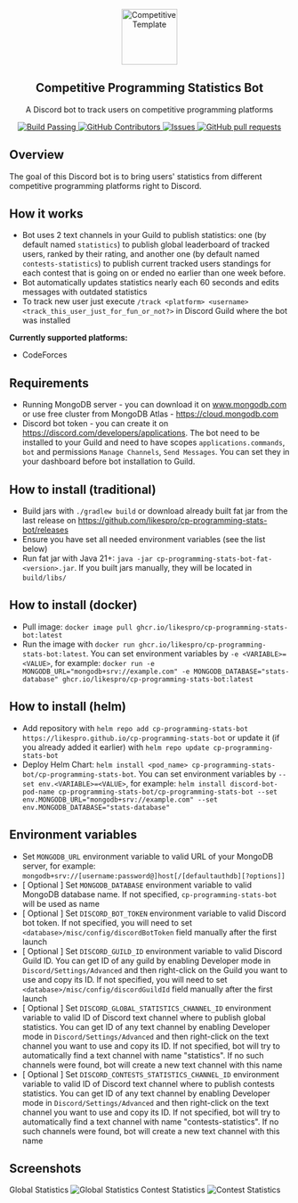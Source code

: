 <p align="center">
 <img width="100px" src="https://github.com/likespro.png" align="center" alt="Competitive Template" />
 <h2 align="center">Competitive Programming Statistics Bot</h2>
 <p align="center">A Discord bot to track users on competitive programming platforms</p>
</p>
<p align="center">
    <a href="https://github.com/anuraghazra/github-readme-stats/actions">
      <img alt="Build Passing" src="https://github.com/likespro/cp-programming-stats-bot/workflows/Main Branch Workflow/badge.svg" />
    </a>
    <a href="https://github.com/likespro/cp-programming-stats-bot/graphs/contributors">
      <img alt="GitHub Contributors" src="https://img.shields.io/github/contributors/likespro/cp-programming-stats-bot" />
    </a>
    <a href="https://github.com/likespro/cp-programming-stats-bot/issues">
      <img alt="Issues" src="https://img.shields.io/github/issues/likespro/cp-programming-stats-bot?color=0088ff" />
    </a>
    <a href="https://github.com/likespro/cp-programming-stats-bot/pulls">
      <img alt="GitHub pull requests" src="https://img.shields.io/github/issues-pr/likespro/cp-programming-stats-bot?color=0088ff" />
    </a>
  </p>





## Overview
The goal of this Discord bot is to bring users' statistics from different competitive programming platforms right to Discord.
## How it works
* Bot uses 2 text channels in your Guild to publish statistics: one (by default named `statistics`) to publish global leaderboard of tracked users, ranked by their rating, and another one (by default named `contests-statistics`) to publish current tracked users standings for each contest that is going on or ended no earlier than one week before.
* Bot automatically updates statistics nearly each 60 seconds and edits messages with outdated statistics 
* To track new user just execute `/track <platform> <username> <track_this_user_just_for_fun_or_not?>` in Discord Guild where the bot was installed

**Currently supported platforms:**
* CodeForces
## Requirements
* Running MongoDB server - you can download it on www.mongodb.com or use free cluster from MongoDB Atlas - https://cloud.mongodb.com
* Discord bot token - you can create it on https://discord.com/developers/applications. The bot need to be installed to your Guild and need to have scopes `applications.commands`, `bot` and permissions `Manage Channels`, `Send Messages`. You can set they in your dashboard before bot installation to Guild.
## How to install (traditional)
* Build jars with `./gradlew build` or download already built fat jar from the last release on https://github.com/likespro/cp-programming-stats-bot/releases
* Ensure you have set all needed environment variables (see the list below)
* Run fat jar with Java 21+: `java -jar cp-programming-stats-bot-fat-<version>.jar`. If you built jars manually, they will be located in `build/libs/`
## How to install (docker)
* Pull image: `docker image pull ghcr.io/likespro/cp-programming-stats-bot:latest`
* Run the image with `docker run ghcr.io/likespro/cp-programming-stats-bot:latest`. You can set environment variables by `-e <VARIABLE>=<VALUE>`, for example: `docker run -e MONGODB_URL="mongodb+srv://example.com" -e MONGODB_DATABASE="stats-database" ghcr.io/likespro/cp-programming-stats-bot:latest`
## How to install (helm)
* Add repository with `helm repo add cp-programming-stats-bot https://likespro.github.io/cp-programming-stats-bot` or update it (if you already added it earlier) with `helm repo update cp-programming-stats-bot`
* Deploy Helm Chart: `helm install <pod_name> cp-programming-stats-bot/cp-programming-stats-bot`. You can set environment variables by `--set env.<VARIABLE>=<VALUE>`, for example: `helm install discord-bot-pod-name cp-programming-stats-bot/cp-programming-stats-bot --set env.MONGODB_URL="mongodb+srv://example.com" --set env.MONGODB_DATABASE="stats-database"`
## Environment variables
* Set `MONGODB_URL` environment variable to valid URL of your MongoDB server, for example: `mongodb+srv://[username:password@]host[/[defaultauthdb][?options]]`
* [ Optional ] Set `MONGODB_DATABASE` environment variable to valid MongoDB database name. If not specified, `cp-programming-stats-bot` will be used as name
* [ Optional ] Set `DISCORD_BOT_TOKEN` environment variable to valid Discord bot token. If not specified, you will need to set `<database>/misc/config/discordBotToken` field manually after the first launch
* [ Optional ] Set `DISCORD_GUILD_ID` environment variable to valid Discord Guild ID. You can get ID of any guild by enabling Developer mode in `Discord/Settings/Advanced` and then right-click on the Guild you want to use and copy its ID. If not specified, you will need to set `<database>/misc/config/discordGuildId` field manually after the first launch
* [ Optional ] Set `DISCORD_GLOBAL_STATISTICS_CHANNEL_ID` environment variable to valid ID of Discord text channel where to publish global statistics. You can get ID of any text channel by enabling Developer mode in `Discord/Settings/Advanced` and then right-click on the text channel you want to use and copy its ID. If not specified, bot will try to automatically find a text channel with name "statistics". If no such channels were found, bot will create a new text channel with this name
* [ Optional ] Set `DISCORD_CONTESTS_STATISTICS_CHANNEL_ID` environment variable to valid ID of Discord text channel where to publish contests statistics. You can get ID of any text channel by enabling Developer mode in `Discord/Settings/Advanced` and then right-click on the text channel you want to use and copy its ID. If not specified, bot will try to automatically find a text channel with name "contests-statistics". If no such channels were found, bot will create a new text channel with this name
## Screenshots
Global Statistics
![Global Statistics](https://github.com/likespro/cp-programming-stats-bot/blob/main/screenshots/global_statistics.png?raw=true)
Contest Statistics
![Contest Statistics](https://github.com/likespro/cp-programming-stats-bot/blob/main/screenshots/contest_statistics.png?raw=true)